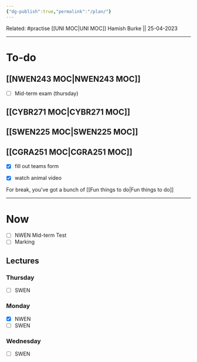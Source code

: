 ```yaml
---
{"dg-publish":true,"permalink":"/plan/"}
---
```


Related: #practise 
[[UNI MOC\|UNI MOC]]
Hamish Burke || 25-04-2023
***

# To-do

## [[NWEN243 MOC\|NWEN243 MOC]]

- [ ] Mid-term exam (thursday)

## [[CYBR271 MOC\|CYBR271 MOC]]

## [[SWEN225 MOC\|SWEN225 MOC]]

## [[CGRA251 MOC\|CGRA251 MOC]]

- [x] fill out teams form
- [x] watch animal video


For break, you've got a bunch of [[Fun things to do\|Fun things to do]]

***

# Now

- [ ] NWEN Mid-term Test
- [ ] Marking

## Lectures

### Thursday

- [ ] SWEN

### Monday

- [x] NWEN
- [ ] SWEN

### Wednesday

- [ ] SWEN



